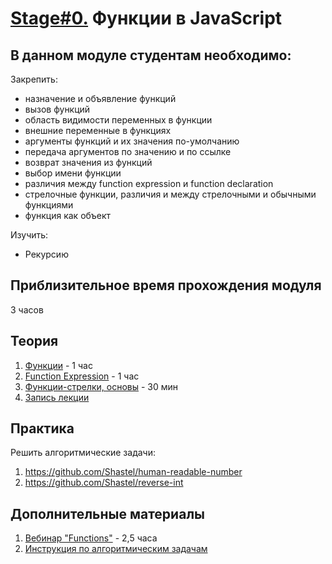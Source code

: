 # [Stage#0.](../../) Функции в JavaScript
## В данном модуле студентам необходимо:
Закрепить:
* назначение и объявление функций
* вызов функций
* область видимости переменных в функции
* внешние переменные в функциях
* аргументы функций и их значения по-умолчанию
* передача аргументов по значению и по ссылке
* возврат значения из функций
* выбор имени функции
* различия между function expression и function declaration
* стрелочные функции, различия и между стрелочными и обычными функциями
* функция как объект

Изучить:
* Рекурсию     

## Приблизительное время прохождения модуля
3 часов

## Теория
 1. [Функции](https://learn.javascript.ru/function-basics) - 1 час
 2. [Function Expression](https://learn.javascript.ru/function-expressions) - 1 час
 3. [Функции-стрелки, основы](https://learn.javascript.ru/arrow-functions-basics) - 30 мин
 4. [Запись лекции](https://youtu.be/LBBg9L_B-tk?list=PLzLiprpVuH8df24MzZp-l5QMsJWJbi9qP)

## Практика
Решить алгоритмические задачи:
 1. https://github.com/Shastel/human-readable-number
 2. https://github.com/Shastel/reverse-int

## Дополнительные материалы
 1. [Вебинар "Functions"](https://www.youtube.com/watch?v=fShrn50Fkhw&list=PLe--kalBDwji8WXKVjhON39X4v_Uj6T_R&index=6) - 2,5 часа
 2. [Инструкция по алгоритмическим задачам](https://github.com/TUstiugov/algorithmic-tasks-hints/blob/main/algorithmic-tasks-hints.md)
